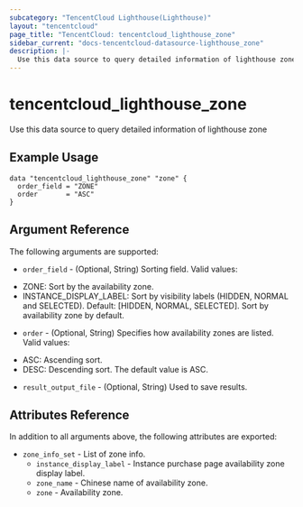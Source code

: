 ```yaml
---
subcategory: "TencentCloud Lighthouse(Lighthouse)"
layout: "tencentcloud"
page_title: "TencentCloud: tencentcloud_lighthouse_zone"
sidebar_current: "docs-tencentcloud-datasource-lighthouse_zone"
description: |-
  Use this data source to query detailed information of lighthouse zone
---
```


# tencentcloud_lighthouse_zone

Use this data source to query detailed information of lighthouse zone

## Example Usage

```hcl
data "tencentcloud_lighthouse_zone" "zone" {
  order_field = "ZONE"
  order       = "ASC"
}
```

## Argument Reference

The following arguments are supported:

* `order_field` - (Optional, String) Sorting field. Valid values:
- ZONE: Sort by the availability zone.
- INSTANCE_DISPLAY_LABEL: Sort by visibility labels (HIDDEN, NORMAL and SELECTED). Default: [HIDDEN, NORMAL, SELECTED].
Sort by availability zone by default.
* `order` - (Optional, String) Specifies how availability zones are listed. Valid values:
- ASC: Ascending sort.
- DESC: Descending sort.
The default value is ASC.
* `result_output_file` - (Optional, String) Used to save results.

## Attributes Reference

In addition to all arguments above, the following attributes are exported:

* `zone_info_set` - List of zone info.
  * `instance_display_label` - Instance purchase page availability zone display label.
  * `zone_name` - Chinese name of availability zone.
  * `zone` - Availability zone.


